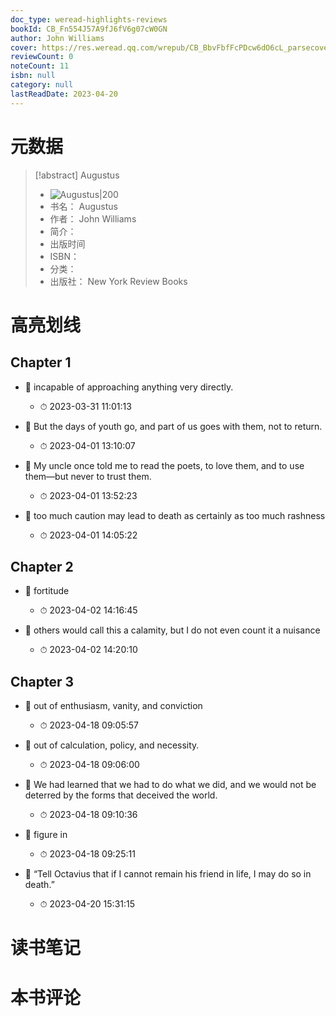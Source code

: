 ```yaml
---
doc_type: weread-highlights-reviews
bookId: CB_Fn554J57A9fJ6fV6g07cW0GN
author: John Williams
cover: https://res.weread.qq.com/wrepub/CB_BbvFbfFcPDcw6dO6cL_parsecover
reviewCount: 0
noteCount: 11
isbn: null
category: null
lastReadDate: 2023-04-20
---
```

# 元数据
> [!abstract] Augustus
> - ![ Augustus|200](https://res.weread.qq.com/wrepub/CB_BbvFbfFcPDcw6dO6cL_parsecover)
> - 书名： Augustus
> - 作者： John Williams
> - 简介： 
> - 出版时间 
> - ISBN： 
> - 分类： 
> - 出版社： New York Review Books

# 高亮划线

## Chapter 1


- 📌 incapable of approaching anything very directly. 
    - ⏱ 2023-03-31 11:01:13 

- 📌 But the days of youth go, and part of us goes with them, not to return. 
    - ⏱ 2023-04-01 13:10:07 

- 📌 My uncle once told me to read the poets, to love them, and to use them—but never to trust them. 
    - ⏱ 2023-04-01 13:52:23 

- 📌 too much caution may lead to death as certainly as too much rashness 
    - ⏱ 2023-04-01 14:05:22 
## Chapter 2


- 📌 fortitude 
    - ⏱ 2023-04-02 14:16:45 

- 📌 others would call this a calamity, but I do not even count it a nuisance 
    - ⏱ 2023-04-02 14:20:10 
## Chapter 3


- 📌 out of enthusiasm, vanity, and conviction 
    - ⏱ 2023-04-18 09:05:57 

- 📌 out of calculation, policy, and necessity. 
    - ⏱ 2023-04-18 09:06:00 

- 📌 We had learned that we had to do what we did, and we would not be deterred by the forms that deceived the world. 
    - ⏱ 2023-04-18 09:10:36 

- 📌 figure in 
    - ⏱ 2023-04-18 09:25:11 

- 📌 “Tell Octavius that if I cannot remain his friend in life, I may do so in death.” 
    - ⏱ 2023-04-20 15:31:15 
# 读书笔记

# 本书评论
